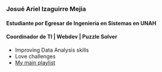 ### Josué Ariel Izaguirre Mejia
#### Estudiante por Egresar de Ingeniería en Sistemas en UNAH
#### Coordinador de TI | Webdev | Puzzle Solver

- Improving Data Analysis skills
- Love challenges
- [My main playlist](https://open.spotify.com/playlist/7KkNguK8OtoElBXDjP8wk9?si=b8ac240ba08647a9)

<!--
**flynn1411/flynn1411** is a ✨ _special_ ✨ repository because its `README.md` (this file) appears on your GitHub profile.

Here are some ideas to get you started:

- 🔭 I’m currently working on ...
- 🌱 I’m currently learning ...
- 👯 I’m looking to collaborate on ...
- 🤔 I’m looking for help with ...
- 💬 Ask me about ...
- 📫 How to reach me: ...
- 😄 Pronouns: ...
- ⚡ Fun fact: ...
-->
